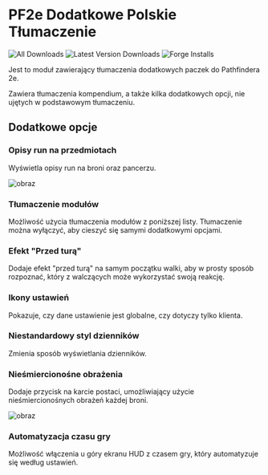 # PF2e Dodatkowe Polskie Tłumaczenie
![All Downloads](https://img.shields.io/github/downloads/Lioheart/lang-pl-addons-pf2e/total)
![Latest Version Downloads](https://img.shields.io/github/downloads/Lioheart/lang-pl-addons-pf2e/latest/total)
![Forge Installs](https://img.shields.io/badge/dynamic/json?label=Forge%20Installs&query=package.installs&suffix=%25&url=https%3A%2F%2Fforge-vtt.com%2Fapi%2Fbazaar%2Fpackage%2Flang-pl-addons-pf2e)

Jest to moduł zawierający tłumaczenia dodatkowych paczek do Pathfindera 2e.

Zawiera tłumaczenia kompendium, a także kilka dodatkowych opcji, nie ujętych w podstawowym tłumaczeniu.

## Dodatkowe opcje
### Opisy run na przedmiotach
Wyświetla opisy run na broni oraz pancerzu.

![obraz](https://github.com/user-attachments/assets/45058316-8b7a-4b93-810e-154889a0f6cf)

### Tłumaczenie modułów
Możliwość użycia tłumaczenia modułów z poniższej listy. Tłumaczenie można wyłączyć, aby cieszyć się samymi dodatkowymi opcjami.
### Efekt "Przed turą"
Dodaje efekt "przed turą" na samym początku walki, aby w prosty sposób rozpoznać, który z walczących może wykorzystać swoją reakcję.
### Ikony ustawień
Pokazuje, czy dane ustawienie jest globalne, czy dotyczy tylko klienta.
### Niestandardowy styl dzienników
Zmienia sposób wyświetlania dzienników.
### Nieśmiercionośne obrażenia
Dodaje przycisk na karcie postaci, umożliwiający użycie nieśmiercionośnych obrażeń każdej broni.

![obraz](https://github.com/user-attachments/assets/e19aad18-25df-4e32-9ab4-eac019343fc7)

### Automatyzacja czasu gry
Możliwość włączenia u góry ekranu HUD z czasem gry, który automatyzuje się według ustawień.
